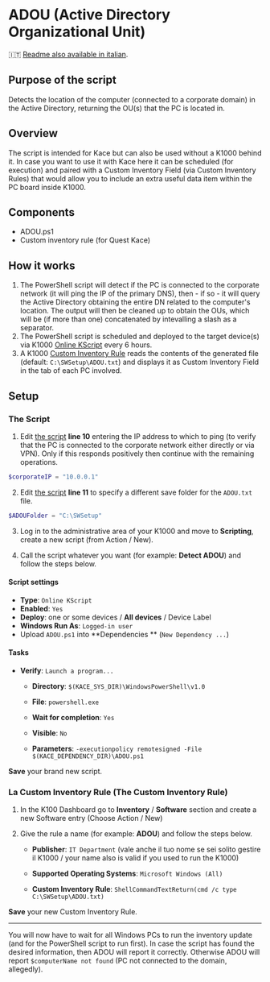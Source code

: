 # ADOU (Active Directory Organizational Unit)

🇮🇹 [Readme also available in italian](README.md).

## Purpose of the script

Detects the location of the computer (connected to a corporate domain) in the Active Directory, returning the OU(s) that the PC is located in.

## Overview

The script is intended for Kace but can also be used without a K1000 behind it. In case you want to use it with Kace here it can be scheduled (for execution) and paired with a Custom Inventory Field (via Custom Inventory Rules) that would allow you to include an extra useful data item within the PC board inside K1000.

## Components

* ADOU.ps1
* Custom inventory rule (for Quest Kace)

## How it works

1. The PowerShell script will detect if the PC is connected to the corporate network (it will ping the IP of the primary DNS), then - if so - it will query the Active Directory obtaining the entire DN related to the computer's location. The output will then be cleaned up to obtain the OUs, which will be (if more than one) concatenated by intevalling a slash as a separator.
2. The PowerShell script is scheduled and deployed to the target device(s) via K1000 [Online KScript](#the-kscript) every 6 hours.
3. A K1000 [Custom Inventory Rule](#the-custom-inventory-rule) reads the contents of the generated file (default: `C:\SWSetup\ADOU.txt`) and displays it as Custom Inventory Field in the tab of each PC involved.

## Setup

### The Script

1. Edit [the script](ADOU.ps1) **line 10** entering the IP address to which to ping (to verify that the PC is connected to the corporate network either directly or via VPN). Only if this responds positively then continue with the remaining operations.

```powershell
$corporateIP = "10.0.0.1"
```

2. Edit [the script](ADOU.ps1) **line 11** to specify a different save folder for the `ADOU.txt` file.

```powershell
$ADOUFolder = "C:\SWSetup"
```
   
3. Log in to the administrative area of your K1000 and move to **Scripting**, create a new script (from Action / New).
   
4. Call the script whatever you want (for example: **Detect ADOU**) and follow the steps below.

#### Script settings

* **Type**: `Online KScript`
* **Enabled**: `Yes`
* **Deploy**: one or some devices / **All devices** / Device Label
* **Windows Run As**: `Logged-in user`
* Upload `ADOU.ps1` into **Dependencies ** (`New Dependency ...`)

#### Tasks

* **Verify**: `Launch a program...`

  * **Directory**: `$(KACE_SYS_DIR)\WindowsPowerShell\v1.0`

  * **File**: `powershell.exe`

  * **Wait for completion**: `Yes`
  * **Visible**: `No`
  * **Parameters**: `-executionpolicy remotesigned -File $(KACE_DEPENDENCY_DIR)\ADOU.ps1`

**Save** your brand new script.

### La Custom Inventory Rule (The Custom Inventory Rule)

1. In the K100 Dashboard go to **Inventory** / **Software** section and create a new Software entry (Choose Action / New)
   
2. Give the rule a name (for example: **ADOU**) and follow the steps below.
   
   * **Publisher**: `IT Department` (vale anche il tuo nome se sei solito gestire il K1000 / your name also is valid if you used to run the K1000)
   
   * **Supported Operating Systems**: `Microsoft Windows (All)`
   
   * **Custom Inventory Rule**: `ShellCommandTextReturn(cmd /c type C:\SWSetup\ADOU.txt)`

**Save** your new Custom Inventory Rule.

------

You will now have to wait for all Windows PCs to run the inventory update (and for the PowerShell script to run first). In case the script has found the desired information, then ADOU will report it correctly. Otherwise ADOU will report `$computerName not found` (PC not connected to the domain, allegedly).